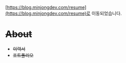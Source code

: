 [https://blog.minjongdev.com/resume](https://blog.minjongdev.com/resume)로 이동되었습니다.

# ~~About~~

- ~~이력서~~
- ~~포트폴리오~~
